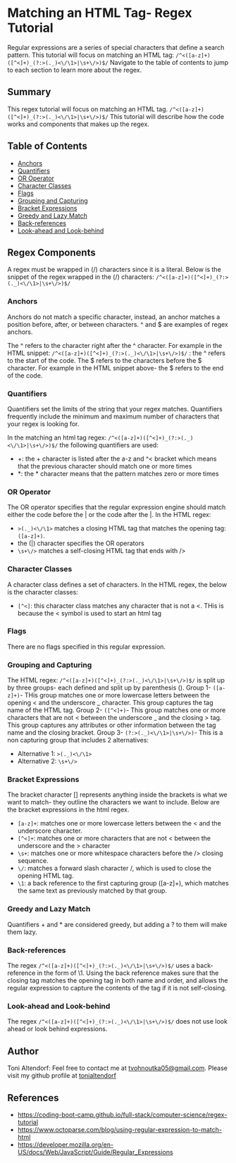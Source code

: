 # Matching an HTML Tag- Regex Tutorial

Regular expressions are a series of special characters that define a search pattern. This tutorial will focus on matching an HTML tag: `/^<([a-z]+)([^<]+)_(?:>(._)<\/\1>|\s+\/>)$/`
Navigate to the table of contents to jump to each section to learn more about the regex.

## Summary

This regex tutorial will focus on matching an HTML tag. `/^<([a-z]+)([^<]+)_(?:>(._)<\/\1>|\s+\/>)$/`
This tutorial will describe how the code works and components that makes up the regex.

## Table of Contents

- [Anchors](#anchors)
- [Quantifiers](#quantifiers)
- [OR Operator](#or-operator)
- [Character Classes](#character-classes)
- [Flags](#flags)
- [Grouping and Capturing](#grouping-and-capturing)
- [Bracket Expressions](#bracket-expressions)
- [Greedy and Lazy Match](#greedy-and-lazy-match)
- [Back-references](#back-references)
- [Look-ahead and Look-behind](#look-ahead-and-look-behind)

## Regex Components

A regex must be wrapped in (/) characters since it is a literal. Below is the snippet of the regex wrapped in the (/) characters:
`/^<([a-z]+)([^<]+)_(?:>(._)<\/\1>|\s+\/>)$/`

### Anchors

Anchors do not match a specific character, instead, an anchor matches a position before, after, or between characters.
^ and $ are examples of regex anchors.

The ^ refers to the character right after the ^ character. For example in the HTML snippet: `/^<([a-z]+)([^<]+)_(?:>(._)<\/\1>|\s+\/>)$/` : the ^ refers to the start of the code.
The $ refers to the characters before the $ character. For example in the HTML snippet above- the $ refers to the end of the code.

### Quantifiers
Quantifiers set the limits of the string that your regex matches. Quantifiers frequently include the minimum and maximum number of characters that your regex is looking for.

In the matching an html tag regex: `/^<([a-z]+)([^<]+)_(?:>(._)<\/\1>|\s+\/>)$/` the following quantifiers are used:
- +: the + character is listed after the a-z and ^< bracket which means that the previous character should match one or more times
- *: the * character means that the pattern matches zero or more times

### OR Operator
The OR operator specifies that the regular expression engine should match either the code before the | or the code after the |. In the HTML regex: 
- `>(._)<\/\1>` matches a closing HTML tag that matches the opening tag: `([a-z]+)`.
- the (|) character specifies the OR operators
- `\s+\/>` matches a self-closing HTML tag that ends with />

### Character Classes
A character class defines a set of characters. In the HTML regex, the below is the character classes:
- `[^<]`: this character class matches any character that is not a <. THis is because the < symbol is used to start an html tag

### Flags
There are no flags specified in this regular expression.

### Grouping and Capturing
The HTML regex: `/^<([a-z]+)([^<]+)_(?:>(._)<\/\1>|\s+\/>)$/` is split up by three groups- each defined and split up by parenthesis ().
Group 1- `([a-z]+)`- THis group matches one or more lowercase letters between the opening < and the underscore _ character. This group captures the tag name of the HTML tag.
Group 2- `([^<]+)`- This group matches one or more characters that are not < between the underscore _ and the closing > tag. This group captures any attributes or other information between the tag name and the closing bracket.
Group 3- `(?:>(._)<\/\1>|\s+\/>)`- This is a non capturing group that includes 2 alternatives:
- Alternative 1: `>(._)<\/\1>`
- Alternative 2: `\s+\/>`

### Bracket Expressions
The bracket character [] represents anything inside the brackets is what we want to match- they outline the characters we want to include. Below are the bracket expressions in the html regex.
- `[a-z]+`: matches one or more lowercase letters between the < and the underscore character.
- `[^<]+`: matches one or more characters that are not < between the underscore and the > character
- `\s+`: matches one or more whitespace characters before the /> closing sequence.
- `\/`: matches a forward slash character /, which is used to close the opening HTML tag.
- `\1`: a back reference to the first capturing group ([a-z]+), which matches the same text as previously matched by that group.

### Greedy and Lazy Match
Quantifiers + and * are considered greedy, but adding a ? to them will make them lazy. 

### Back-references
The regex `/^<([a-z]+)([^<]+)_(?:>(._)<\/\1>|\s+\/>)$/` uses a back-reference in the form of \1. Using the back reference makes sure that the closing tag matches the opening tag in both name and order, and allows the regular expression to capture the contents of the tag if it is not self-closing.

### Look-ahead and Look-behind
The regex `/^<([a-z]+)([^<]+)_(?:>(._)<\/\1>|\s+\/>)$/` does not use look ahead or look behind expressions.

## Author
Toni Altendorf:
 Feel free to contact me at tvohnoutka05@gmail.com.
  Please visit my github profile at [tonialtendorf](https://github.com/tonialtendorf/)

  ## References
  - https://coding-boot-camp.github.io/full-stack/computer-science/regex-tutorial
  - https://www.octoparse.com/blog/using-regular-expression-to-match-html
  - https://developer.mozilla.org/en-US/docs/Web/JavaScript/Guide/Regular_Expressions
